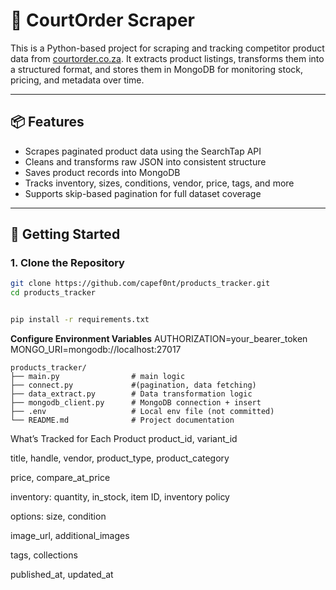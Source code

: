 # 🛒 CourtOrder Scraper

This is a Python-based project for scraping and tracking competitor product data from [courtorder.co.za](https://courtorder.co.za). It extracts product listings, transforms them into a structured format, and stores them in MongoDB for monitoring stock, pricing, and metadata over time.

---

## 📦 Features

- Scrapes paginated product data using the SearchTap API
- Cleans and transforms raw JSON into consistent structure
- Saves product records into MongoDB
- Tracks inventory, sizes, conditions, vendor, price, tags, and more
- Supports skip-based pagination for full dataset coverage

---

## 🚀 Getting Started

### 1. Clone the Repository

```bash
git clone https://github.com/capef0nt/products_tracker.git
cd products_tracker


pip install -r requirements.txt
```
**Configure Environment Variables**
AUTHORIZATION=your_bearer_token
MONGO_URI=mongodb://localhost:27017
```
products_tracker/
├── main.py                # main logic 
├── connect.py             #(pagination, data fetching)
├── data_extract.py        # Data transformation logic
├── mongodb_client.py      # MongoDB connection + insert
├── .env                   # Local env file (not committed)
└── README.md              # Project documentation

```
What’s Tracked for Each Product
product_id, variant_id

title, handle, vendor, product_type, product_category

price, compare_at_price

inventory: quantity, in_stock, item ID, inventory policy

options: size, condition

image_url, additional_images

tags, collections

published_at, updated_at
```
